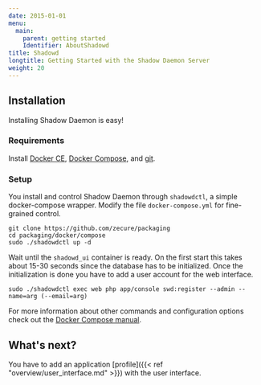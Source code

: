 ```yaml
---
date: 2015-01-01
menu:
  main:
    parent: getting started
    Identifier: AboutShadowd
title: Shadowd
longtitle: Getting Started with the Shadow Daemon Server
weight: 20
---
```


## Installation

Installing Shadow Daemon is easy!

### Requirements

Install [Docker CE](https://docs.docker.com/install/), [Docker Compose](https://docs.docker.com/compose/install/), and [git](https://git-scm.com/).

### Setup

You install and control Shadow Daemon through `shadowdctl`, a simple docker-compose wrapper. Modify the file `docker-compose.yml` for fine-grained control.

    git clone https://github.com/zecure/packaging
    cd packaging/docker/compose
    sudo ./shadowdctl up -d

Wait until the `shadowd_ui` container is ready. On the first start this takes about 15-30 seconds since the database has to be initialized. Once the initialization is done you have to add a user account for the web interface.

    sudo ./shadowdctl exec web php app/console swd:register --admin --name=arg (--email=arg)

For more information about other commands and configuration options check out the [Docker Compose manual](https://docs.docker.com/compose/).

## What's next?

You have to add an application [profile]({{< ref "overview/user_interface.md" >}}) with the user interface.
